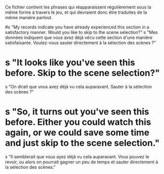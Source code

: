 Ce fichier contient les phrases qui réapparaissent régulièrement sous la même forme à travers le jeu, et qui devraient donc être traduites de la même manière partout.

#s "My records indicate you have already experienced this section in a satisfactory manner. Would you like to skip to the scene selection?"
s "Mes données indiquent que vous avez déjà vécu cette section d'une manière satisfaisante. Voulez-vous sauter directement à la sélection des scènes ?"


# s "It looks like you've seen this before. Skip to the scene selection?"
s "On dirait que vous avez déjà vu cela auparavant. Sauter à la sélection des scènes ?"

# s "So, it turns out you've seen this before. Either you could watch this again, or we could save some time and just skip to the scene selection."
s "Il semblerait que vous ayez déjà vu cela auparavant. Vous pouvez le revoir, ou alors on pourrait gagner un peu de temps et sauter directement à la sélection des scènes."
